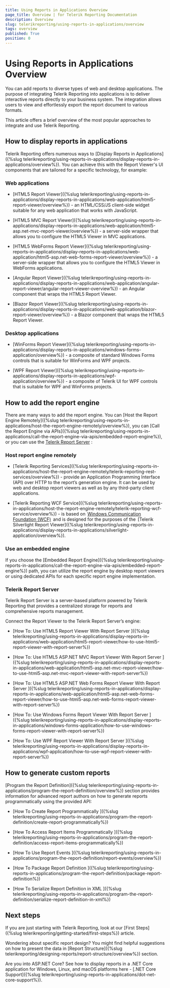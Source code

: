 ```yaml
---
title: Using Reports in Applications Overview
page_title: Overview | for Telerik Reporting Documentation
description: Overview
slug: telerikreporting/using-reports-in-applications/overview
tags: overview
published: True
position: 0
---
```


# Using Reports in Applications Overview



You can add reports to diverse types of web and desktop applications. The purpose of integrating Telerik Reporting into applications is to deliver interactive reports         directly to your business system. The integration allows users to view and effortlessly export the report document to various formats.       

This article offers a brief overview of the most popular approaches to integrate and use Telerik Reporting.

## How to display reports in applications

Telerik Reporting offers numerous ways to [Display Reports in Applications]({%slug telerikreporting/using-reports-in-applications/display-reports-in-applications/overview%}). You can achieve this with the Report Viewer's UI components that are tailored for a specific technology,           for example:

### Web applications

* [HTML5 Report Viewer]({%slug telerikreporting/using-reports-in-applications/display-reports-in-applications/web-application/html5-report-viewer/overview%}) - an HTML/CSS/JS client-side widget suitable for any web application                 that works with JavaScript.                

* [HTML5 MVC Report Viewer]({%slug telerikreporting/using-reports-in-applications/display-reports-in-applications/web-application/html5-asp.net-mvc-report-viewer/overview%}) - a server-side wrapper that allows you to configure the HTML5 Viewer in MVC applications.             

* [HTML5 WebForms Report Viewer]({%slug telerikreporting/using-reports-in-applications/display-reports-in-applications/web-application/html5-asp.net-web-forms-report-viewer/overview%}) - a server-side wrapper that allows you to configure the HTML5 Viewer in WebForms applications.                   

* [Angular Report Viewer]({%slug telerikreporting/using-reports-in-applications/display-reports-in-applications/web-application/angular-report-viewer/angular-report-viewer-overview%}) - an Angular component that wraps the HTML5 Report Viewer.                 

* [Blazor Report Viewer]({%slug telerikreporting/using-reports-in-applications/display-reports-in-applications/web-application/blazor-report-viewer/overview%}) - a Blazor component that wraps the HTML5 Report Viewer.                 

### Desktop applications

* [WinForms Report Viewer]({%slug telerikreporting/using-reports-in-applications/display-reports-in-applications/windows-forms-application/overview%}) - a composite of standard Windows Forms controls that is suitable for WinForms and WPF projects.             

* [WPF Report Viewer]({%slug telerikreporting/using-reports-in-applications/display-reports-in-applications/wpf-application/overview%}) - a composite of Telerik UI for WPF controls that is suitable for WPF and WinForms projects.             

## How to add the report engine

There are many ways to add the report engine. You can [Host the Report Engine Remotely]({%slug telerikreporting/using-reports-in-applications/host-the-report-engine-remotely/overview%}), you can           [Call the Report Engine via APIs]({%slug telerikreporting/using-reports-in-applications/call-the-report-engine-via-apis/embedded-report-engine%}),           or you can use the  [Telerik Report Server](https://www.telerik.com/report-server) :         

### Host report engine remotely

* [Telerik Reporting Services]({%slug telerikreporting/using-reports-in-applications/host-the-report-engine-remotely/telerik-reporting-rest-services/overview%}) - provide an Application Programming Interface (API) over HTTP to the report’s               generation engine. It can be used by web and desktop report viewers as well as by any third-party client applications.             

* [Telerik Reporting WCF Service]({%slug telerikreporting/using-reports-in-applications/host-the-report-engine-remotely/telerik-reporting-wcf-service/overview%}) - is based on  [Windows Communication Foundation (WCF)](https://docs.microsoft.com/en-us/previous-versions/dotnet/netframework-4.0/dd456779(v=vs.100)?redirectedfrom=MSDN)  and is designed               for the purposes of the  [Telerik Silverlight Report Viewer]({%slug telerikreporting/using-reports-in-applications/display-reports-in-applications/silverlight-application/overview%}).              

### Use an embedded engine

If you choose the [Embedded Report Engine]({%slug telerikreporting/using-reports-in-applications/call-the-report-engine-via-apis/embedded-report-engine%}) path,               you can utilize the report engine by desktop report viewers or using dedicated APIs for each specific report engine implementation.             

### Telerik Report Server

Telerik Report Server is a server-based platform powered by Telerik Reporting that provides a centralized storage for reports and comprehensive reports management.             

Connect the Report Viewer to the Telerik Report Server’s engine:             

* [How To: Use HTML5 Report Viewer With Report Server ]({%slug telerikreporting/using-reports-in-applications/display-reports-in-applications/web-application/html5-report-viewer/how-to-use-html5-report-viewer-with-report-server%})

* [How To: Use HTML5 ASP.NET MVC Report Viewer With Report Server  ]({%slug telerikreporting/using-reports-in-applications/display-reports-in-applications/web-application/html5-asp.net-mvc-report-viewer/how-to-use-html5-asp.net-mvc-report-viewer-with-report-server%})

* [How To: Use HTML5 ASP.NET Web Forms Report Viewer With Report Server   ]({%slug telerikreporting/using-reports-in-applications/display-reports-in-applications/web-application/html5-asp.net-web-forms-report-viewer/how-to-use-html5-asp.net-web-forms-report-viewer-with-report-server%})

* [How To: Use Windows Forms Report Viewer With Report Server ]({%slug telerikreporting/using-reports-in-applications/display-reports-in-applications/windows-forms-application/how-to-use-windows-forms-report-viewer-with-report-server%})

* [How To: Use WPF Report Viewer With Report Server ]({%slug telerikreporting/using-reports-in-applications/display-reports-in-applications/wpf-application/how-to-use-wpf-report-viewer-with-report-server%})

## How to generate custom reports

[Program the Report Definition]({%slug telerikreporting/using-reports-in-applications/program-the-report-definition/overview%}) section provides information for advanced report            authors on how to generate reports programmatically using the provided API:         

* [How To Create Report Programmatically ]({%slug telerikreporting/using-reports-in-applications/program-the-report-definition/create-report-programmatically%})

* [How To Access Report Items Programmatically ]({%slug telerikreporting/using-reports-in-applications/program-the-report-definition/access-report-items-programmatically%})

* [How To Use Report Events ]({%slug telerikreporting/using-reports-in-applications/program-the-report-definition/report-events/overview%})

* [How To Package Report Definition ]({%slug telerikreporting/using-reports-in-applications/program-the-report-definition/package-report-definition%})

* [How To Serialize Report Definition in XML ]({%slug telerikreporting/using-reports-in-applications/program-the-report-definition/serialize-report-definition-in-xml%})

## Next steps

If you are just starting with Telerik Reporting, look at our [First Steps]({%slug telerikreporting/getting-started/first-steps%}) article.         

Wondering about specific report design? You might find helpful suggestions on how to present the data in           [Report Structure]({%slug telerikreporting/designing-reports/report-structure/overview%}) section.         

Are you into ASP.NET Core? See how to display reports in a .NET Core application for Windows, Linux, and macOS platforms here -           [.NET Core Support]({%slug telerikreporting/using-reports-in-applications/dot-net-core-support%}).         

